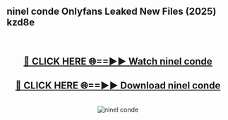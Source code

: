 <h2>ninel conde Onlyfans Leaked New Files (2025) kzd8e</h2>
<br>
<div align="center">
<h2><a href="https://mediafiles.top/ninel_conde&ref=git" rel="nofollow">🔴 CLICK HERE 🌐==►► Watch ninel conde</a></h2>
<h2><a href="https://mediafiles.top/ninel_conde&ref=git" rel="nofollow">🔴 CLICK HERE 🌐==►► Download ninel conde</a></h2>
<br>
<a href="https://mediafiles.top/ninel_conde&ref=git" rel="nofollow" data-target="animated-image.originalLink"><img src="https://i.ibb.co.com/xMMVF88/686577567.gif" alt="ninel conde" style="max-width: 100%; display: inline-block;" data-target="animated-image.originalImage"></a>
</div>
<br>
<br>